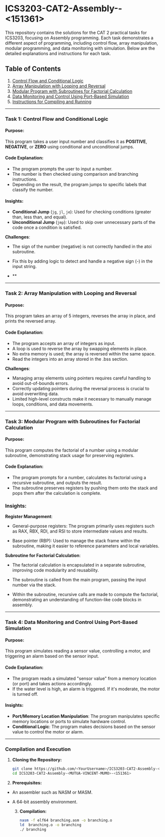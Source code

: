 # ICS3203-CAT2-Assembly-<MUTUA-VINCENT-MUMO>-<151361>

This repository contains the solutions for the CAT 2 practical tasks for ICS3203, focusing on Assembly programming. Each task demonstrates a different aspect of programming, including control flow, array manipulation, modular programming, and data monitoring with simulation. Below are the detailed explanations and instructions for each task.

## Table of Contents
1. [Control Flow and Conditional Logic](#task-1)
2. [Array Manipulation with Looping and Reversal](#task-2)
3. [Modular Program with Subroutines for Factorial Calculation](#task-3)
4. [Data Monitoring and Control Using Port-Based Simulation](#task-4)
5. [Instructions for Compiling and Running](#instructions)

---

### Task 1: Control Flow and Conditional Logic

#### Purpose:
This program takes a user input number and classifies it as **POSITIVE**, **NEGATIVE**, or **ZERO** using conditional and unconditional jumps.

#### Code Explanation:
- The program prompts the user to input a number.
- The number is then checked using comparison and branching instructions.
- Depending on the result, the program jumps to specific labels that classify the number.

#### Insights:
- **Conditional Jump** (`jg`, `jl`, `je`): Used for checking conditions (greater than, less than, and equal).
- **Unconditional Jump** (`jmp`): Used to skip over unnecessary parts of the code once a condition is satisfied.

 **Challenges**:
 - The sign of the number (negative) is not correctly handled in the atoi subroutine.
 - Fix this by adding logic to detect and handle a negative sign (-) in the input string.

- **

---

### Task 2: Array Manipulation with Looping and Reversal

#### Purpose:
This program takes an array of 5 integers, reverses the array in place, and prints the reversed array.

#### Code Explanation:
- The program accepts an array of integers as input.
- A loop is used to reverse the array by swapping elements in place.
- No extra memory is used; the array is reversed within the same space.
- Read the integers into an array stored in the .bss section.

  
 **Challenges**:
- Managing array elements using pointers requires careful handling to avoid out-of-bounds errors.
- Correctly updating pointers during the reversal process is crucial to avoid overwriting data.
-  Limited high-level constructs make it necessary to manually manage loops, conditions, and data movements.

---

### Task 3: Modular Program with Subroutines for Factorial Calculation

#### Purpose:
This program computes the factorial of a number using a modular subroutine, demonstrating stack usage for preserving registers.

#### Code Explanation:
- The program prompts for a number, calculates its factorial using a recursive subroutine, and outputs the result.
- The subroutine preserves registers by pushing them onto the stack and pops them after the calculation is complete.


### Insights:
**Register Management**:

- General-purpose registers: The program primarily uses registers such as RAX, RBX, RDI, and RSI to store intermediate values and results.

- Base pointer (RBP): Used to manage the stack frame within the subroutine, making it easier to reference parameters and local variables.


**Subroutine for Factorial Calculation**:

- The factorial calculation is encapsulated in a separate subroutine, improving code modularity and reusability.

- The subroutine is called from the main program, passing the input number via the stack.

- Within the subroutine, recursive calls are made to compute the factorial, demonstrating an understanding of function-like code blocks in assembly.

---

### Task 4: Data Monitoring and Control Using Port-Based Simulation

#### Purpose:
This program simulates reading a sensor value, controlling a motor, and triggering an alarm based on the sensor input.

#### Code Explanation:
- The program reads a simulated "sensor value" from a memory location (or port) and takes actions accordingly.
- If the water level is high, an alarm is triggered. If it's moderate, the motor is turned off.

#### Insights:
- **Port/Memory Location Manipulation**: The program manipulates specific memory locations or ports to simulate hardware control.
- **Conditional Logic**: The program makes decisions based on the sensor value to control the motor or alarm.

---

### Compilation and Execution

1. **Cloning the Repository:**
   ```bash
   git clone https://github.com/<YourUsername>/ICS3203-CAT2-Assembly-<MUTUA-VINCENT-MUMO>-<151361>.git
   cd ICS3203-CAT2-Assembly-<MUTUA-VINCENT-MUMO>-<151361>

 2. **Prerequisites:**
- An assembler such as NASM or MASM.
- A 64-bit assembly environment.

  3. **Compilation:**
     ```bash
     nasm -f elf64 branching.asm -o branching.o
     ld  branching.o -o branching
     ./ branching
